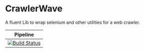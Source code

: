 # CrawlerWave
A fluent Lib to wrap selenium and other utilities for a web crawler.

|Pipeline|
|---|
|[![Build Status](https://afborgesdev.visualstudio.com/Crawler%20Wave/_apis/build/status/afborgesDev.CrawlerWave?branchName=master)](https://afborgesdev.visualstudio.com/Crawler%20Wave/_build/latest?definitionId=1&branchName=master)|